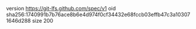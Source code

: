version https://git-lfs.github.com/spec/v1
oid sha256:1740991b7b76ace8b6e4d974f0cf34432e68fccb03effb47c3a103071646d288
size 200
